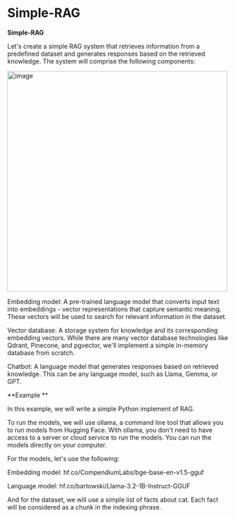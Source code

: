 # Simple-RAG
**Simple-RAG**

Let's create a simple RAG system that retrieves information from a predefined dataset and generates responses based on the retrieved knowledge. The system will comprise the following components:

<img src="https://huggingface.co/ngxson/demo_simple_rag_py/resolve/main/diagram_2_mermaid-423723682-light-mermaid.svg" alt="image" width="500" />




Embedding model: A pre-trained language model that converts input text into embeddings - vector representations that capture semantic meaning. These vectors will be used to search for relevant information in the dataset.

Vector database: A storage system for knowledge and its corresponding embedding vectors. While there are many vector database technologies like Qdrant, Pinecone, and pgvector, we'll implement a simple in-memory database from scratch.

Chatbot: A language model that generates responses based on retrieved knowledge. This can be any language model, such as Llama, Gemma, or GPT.




**Example **

In this example, we will write a simple Python implement of RAG.

To run the models, we will use ollama, a command line tool that allows you to run models from Hugging Face. With ollama, you don't need to have access to a server or cloud service to run the models. You can run the models directly on your computer.

For the models, let's use the following:


Embedding model: hf.co/CompendiumLabs/bge-base-en-v1.5-gguf

Language model: hf.co/bartowski/Llama-3.2-1B-Instruct-GGUF

And for the dataset, we will use a simple list of facts about cat. Each fact will be considered as a chunk in the indexing phrase.
